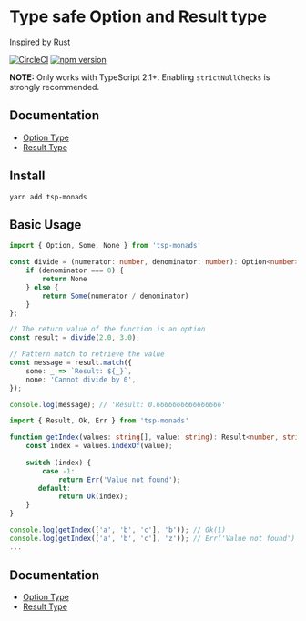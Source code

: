 # Type safe Option and Result type

Inspired by Rust

[![CircleCI](https://circleci.com/gh/Threestup/monads.svg?style=svg)](https://circleci.com/gh/Threestup/monads)
[![npm version](https://badge.fury.io/js/tsp-monads.svg)](https://badge.fury.io/js/tsp-monads)

**NOTE:** Only works with TypeScript 2.1+. Enabling `strictNullChecks` is strongly recommended.

## Documentation

- [Option Type](https://github.com/threestup/monads/tree/master/src/Option)
- [Result Type](https://github.com/threestup/monads/tree/master/src/Result)

## Install

```
yarn add tsp-monads
```

## Basic Usage

```typescript
import { Option, Some, None } from 'tsp-monads'

const divide = (numerator: number, denominator: number): Option<number> => {
    if (denominator === 0) {
        return None
    } else {
        return Some(numerator / denominator)
    }
};

// The return value of the function is an option
const result = divide(2.0, 3.0);

// Pattern match to retrieve the value
const message = result.match({
    some: _ => `Result: ${_}`,
    none: 'Cannot divide by 0',
});

console.log(message); // 'Result: 0.6666666666666666'
```

```typescript
import { Result, Ok, Err } from 'tsp-monads'

function getIndex(values: string[], value: string): Result<number, string> {
    const index = values.indexOf(value);
    
    switch (index) {
        case -1:
            return Err('Value not found');
       default:
            return Ok(index);
    }
}

console.log(getIndex(['a', 'b', 'c'], 'b')); // Ok(1)
console.log(getIndex(['a', 'b', 'c'], 'z')); // Err('Value not found')
...
```

## Documentation

- [Option Type](https://github.com/threestup/monads/tree/master/src/Option)
- [Result Type](https://github.com/threestup/monads/tree/master/src/Result)
